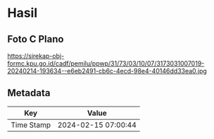 # Hasil

## Foto C Plano

https://sirekap-obj-formc.kpu.go.id/cadf/pemilu/ppwp/31/73/03/10/07/3173031007019-20240214-193634--e6eb2491-cb6c-4ecd-98e4-40146dd33ea0.jpg


## Metadata

| Key        | Value               |
| ---------- | ------------------- |
| Time Stamp | 2024-02-15 07:00:44 |



